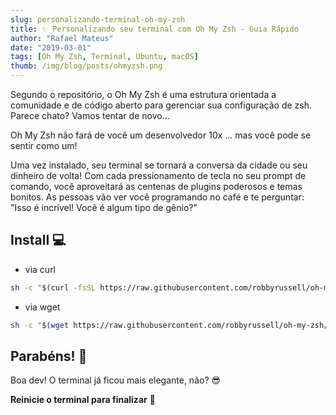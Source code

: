 ```yaml
---
slug: personalizando-terminal-oh-my-zsh
title: ✨ Personalizando seu terminal com Oh My Zsh - Guia Rápido
author: "Rafael Mateus"
date: "2019-03-01"
tags: [Oh My Zsh, Terminal, Ubuntu, macOS]
thumb: /img/blog/posts/ohmyzsh.png
---
```


Segundo o repositório, o Oh My Zsh é uma estrutura orientada a comunidade e de código aberto para gerenciar sua configuração de zsh.
Parece chato? Vamos tentar de novo...

Oh My Zsh não fará de você um desenvolvedor 10x ... mas você pode se sentir como um!

Uma vez instalado, seu terminal se tornará a conversa da cidade ou seu dinheiro de volta!
Com cada pressionamento de tecla no seu prompt de comando, você aproveitará as centenas de plugins poderosos e temas bonitos.
As pessoas vão ver você programando no café e te perguntar: "Isso é incrível! Você é algum tipo de gênio?"

## Install 💻

- via curl

```sh
sh -c "$(curl -fsSL https://raw.githubusercontent.com/robbyrussell/oh-my-zsh/master/tools/install.sh)"
```

- via wget

```sh
sh -c "$(wget https://raw.githubusercontent.com/robbyrussell/oh-my-zsh/master/tools/install.sh -O -)"
```

## Parabéns! 🎉

Boa dev! O terminal já ficou mais elegante, não? 😎

**Reinicie o terminal para finalizar** 🔄
